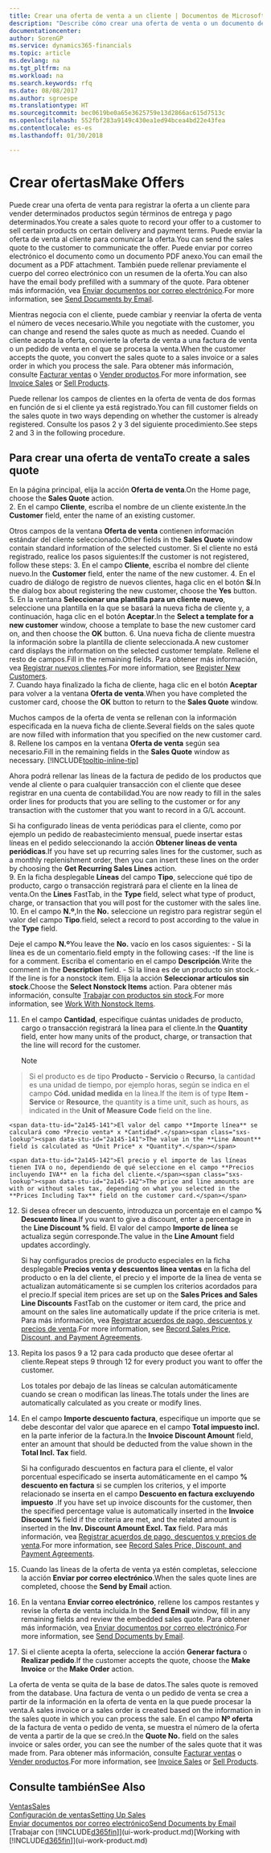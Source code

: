 ```yaml
---
title: Crear una oferta de venta a un cliente | Documentos de Microsoft
description: "Describe cómo crear una oferta de venta o un documento de solicitud de propuesta (RFQ) para registrar la oferta a un cliente para vender productos con determinadas condiciones."
documentationcenter: 
author: SorenGP
ms.service: dynamics365-financials
ms.topic: article
ms.devlang: na
ms.tgt_pltfrm: na
ms.workload: na
ms.search.keywords: rfq
ms.date: 08/08/2017
ms.author: sgroespe
ms.translationtype: HT
ms.sourcegitcommit: bec0619be0a65e3625759e13d2866ac615d7513c
ms.openlocfilehash: 552fbf283a9149c430ea1ed94bcea4bd22e43fea
ms.contentlocale: es-es
ms.lasthandoff: 01/30/2018

---
```

# <a name="make-offers"></a><span data-ttu-id="2a145-103">Crear ofertas</span><span class="sxs-lookup"><span data-stu-id="2a145-103">Make Offers</span></span>
<span data-ttu-id="2a145-104">Puede crear una oferta de venta para registrar la oferta a un cliente para vender determinados productos según términos de entrega y pago determinados.</span><span class="sxs-lookup"><span data-stu-id="2a145-104">You create a sales quote to record your offer to a customer to sell certain products on certain delivery and payment terms.</span></span> <span data-ttu-id="2a145-105">Puede enviar la oferta de venta al cliente para comunicar la oferta.</span><span class="sxs-lookup"><span data-stu-id="2a145-105">You can send the sales quote to the customer to communicate the offer.</span></span> <span data-ttu-id="2a145-106">Puede enviar por correo electrónico el documento como un documento PDF anexo.</span><span class="sxs-lookup"><span data-stu-id="2a145-106">You can email the document as a PDF attachment.</span></span> <span data-ttu-id="2a145-107">También puede rellenar previamente el cuerpo del correo electrónico con un resumen de la oferta.</span><span class="sxs-lookup"><span data-stu-id="2a145-107">You can also have the email body prefilled with a summary of the quote.</span></span> <span data-ttu-id="2a145-108">Para obtener más información, vea [Enviar documentos por correo electrónico](ui-how-send-documents-email.md).</span><span class="sxs-lookup"><span data-stu-id="2a145-108">For more information, see [Send Documents by Email](ui-how-send-documents-email.md).</span></span>

<span data-ttu-id="2a145-109">Mientras negocia con el cliente, puede cambiar y reenviar la oferta de venta el número de veces necesario.</span><span class="sxs-lookup"><span data-stu-id="2a145-109">While you negotiate with the customer, you can change and resend the sales quote as much as needed.</span></span> <span data-ttu-id="2a145-110">Cuando el cliente acepta la oferta, convierte la oferta de venta a una factura de venta o un pedido de venta en el que se procesa la venta.</span><span class="sxs-lookup"><span data-stu-id="2a145-110">When the customer accepts the quote, you convert the sales quote to a sales invoice or a sales order in which you process the sale.</span></span> <span data-ttu-id="2a145-111">Para obtener más información, consulte [Facturar ventas](sales-how-invoice-sales.md) o [Vender productos](sales-how-sell-products.md).</span><span class="sxs-lookup"><span data-stu-id="2a145-111">For more information, see [Invoice Sales](sales-how-invoice-sales.md) or [Sell Products](sales-how-sell-products.md).</span></span>

<span data-ttu-id="2a145-112">Puede rellenar los campos de clientes en la oferta de venta de dos formas en función de si el cliente ya está registrado.</span><span class="sxs-lookup"><span data-stu-id="2a145-112">You can fill customer fields on the sales quote in two ways depending on whether the customer is already registered.</span></span> <span data-ttu-id="2a145-113">Consulte los pasos 2 y 3 del siguiente procedimiento.</span><span class="sxs-lookup"><span data-stu-id="2a145-113">See steps 2 and 3 in the following procedure.</span></span>

## <a name="to-create-a-sales-quote"></a><span data-ttu-id="2a145-114">Para crear una oferta de venta</span><span class="sxs-lookup"><span data-stu-id="2a145-114">To create a sales quote</span></span>
<span data-ttu-id="2a145-115">En la página principal, elija la acción **Oferta de venta**.</span><span class="sxs-lookup"><span data-stu-id="2a145-115">On the Home page,  choose the **Sales Quote** action.</span></span>  
2. <span data-ttu-id="2a145-116">En el campo **Cliente**, escriba el nombre de un cliente existente.</span><span class="sxs-lookup"><span data-stu-id="2a145-116">In the **Customer** field, enter the name of an existing customer.</span></span>

   <span data-ttu-id="2a145-117">Otros campos de la ventana **Oferta de venta** contienen información estándar del cliente seleccionado.</span><span class="sxs-lookup"><span data-stu-id="2a145-117">Other fields in the **Sales Quote** window contain standard information of the selected customer.</span></span> <span data-ttu-id="2a145-118">Si el cliente no está registrado, realice los pasos siguientes:</span><span class="sxs-lookup"><span data-stu-id="2a145-118">If the customer is not registered, follow these steps:</span></span>
3. <span data-ttu-id="2a145-119">En el campo **Cliente**, escriba el nombre del cliente nuevo.</span><span class="sxs-lookup"><span data-stu-id="2a145-119">In the **Customer** field, enter the name of the new customer.</span></span>
4. <span data-ttu-id="2a145-120">En el cuadro de diálogo de registro de nuevos clientes, haga clic en el botón **Sí**.</span><span class="sxs-lookup"><span data-stu-id="2a145-120">In the dialog box about registering the new customer, choose the **Yes** button.</span></span>
5. <span data-ttu-id="2a145-121">En la ventana **Seleccionar una plantilla para un cliente nuevo**, seleccione una plantilla en la que se basará la nueva ficha de cliente y, a continuación, haga clic en el botón **Aceptar**.</span><span class="sxs-lookup"><span data-stu-id="2a145-121">In the **Select a template for a new customer** window, choose a template to base the new customer card on, and then choose the **OK** button.</span></span>
6. <span data-ttu-id="2a145-122">Una nueva ficha de cliente muestra la información sobre la plantilla de cliente seleccionada.</span><span class="sxs-lookup"><span data-stu-id="2a145-122">A new customer card displays the information on the selected customer template.</span></span> <span data-ttu-id="2a145-123">Rellene el resto de campos.</span><span class="sxs-lookup"><span data-stu-id="2a145-123">Fill in the remaining fields.</span></span> <span data-ttu-id="2a145-124">Para obtener más información, vea [Registrar nuevos clientes](sales-how-register-new-customers.md).</span><span class="sxs-lookup"><span data-stu-id="2a145-124">For more information, see [Register New Customers](sales-how-register-new-customers.md).</span></span>  
7. <span data-ttu-id="2a145-125">Cuando haya finalizado la ficha de cliente, haga clic en el botón **Aceptar** para volver a la ventana **Oferta de venta**.</span><span class="sxs-lookup"><span data-stu-id="2a145-125">When you have completed the customer card, choose the **OK** button to return to the **Sales Quote** window.</span></span>

   <span data-ttu-id="2a145-126">Muchos campos de la oferta de venta se rellenan con la información especificada en la nueva ficha de cliente.</span><span class="sxs-lookup"><span data-stu-id="2a145-126">Several fields on the sales quote are now filled with information that you specified on the new customer card.</span></span>  
8. <span data-ttu-id="2a145-127">Rellene los campos en la ventana **Oferta de venta** según sea necesario.</span><span class="sxs-lookup"><span data-stu-id="2a145-127">Fill in the remaining fields in the **Sales Quote** window as necessary.</span></span> [!INCLUDE[tooltip-inline-tip](includes/tooltip-inline-tip_md.md)]  

<span data-ttu-id="2a145-128">Ahora podrá rellenar las líneas de la factura de pedido de los productos que vende al cliente o para cualquier transacción con el cliente que desee registrar en una cuenta de contabilidad.</span><span class="sxs-lookup"><span data-stu-id="2a145-128">You are now ready to fill in the sales order lines for products that you are selling to the customer or for any transaction with the customer that you want to record in a G/L account.</span></span>   

<span data-ttu-id="2a145-129">Si ha configurado líneas de venta periódicas para el cliente, como por ejemplo un pedido de reabastecimiento mensual, puede insertar estas líneas en el pedido seleccionando la acción **Obtener líneas de venta periódicas**.</span><span class="sxs-lookup"><span data-stu-id="2a145-129">If you have set up recurring sales lines for the customer, such as a monthly replenishment order, then you can insert these lines on the order by choosing the **Get Recurring Sales Lines** action.</span></span>  
9. <span data-ttu-id="2a145-130">En la ficha desplegable **Líneas** del campo **Tipo**, seleccione qué tipo de producto, cargo o transacción registrará para el cliente en la línea de venta.</span><span class="sxs-lookup"><span data-stu-id="2a145-130">On the **Lines** FastTab, in the **Type** field, select what type of product, charge, or transaction that you will post for the customer with the sales line.</span></span>
10. <span data-ttu-id="2a145-131">En el campo **N.º**,</span><span class="sxs-lookup"><span data-stu-id="2a145-131">In the **No.**</span></span> <span data-ttu-id="2a145-132">seleccione un registro para registrar según el valor del campo **Tipo**.</span><span class="sxs-lookup"><span data-stu-id="2a145-132">field, select a record to post according to the value in the **Type** field.</span></span>

 <span data-ttu-id="2a145-133">Deje el campo **N.º**</span><span class="sxs-lookup"><span data-stu-id="2a145-133">You leave the **No.**</span></span> <span data-ttu-id="2a145-134">vacío en los casos siguientes: - Si la línea es de un comentario.</span><span class="sxs-lookup"><span data-stu-id="2a145-134">field empty in the following cases: -If the line is for a comment.</span></span> <span data-ttu-id="2a145-135">Escriba el comentario en el campo **Descripción**.</span><span class="sxs-lookup"><span data-stu-id="2a145-135">Write the comment in the **Description** field.</span></span>
 <span data-ttu-id="2a145-136">- Si la línea es de un producto sin stock.</span><span class="sxs-lookup"><span data-stu-id="2a145-136">-If the line is for a nonstock item.</span></span> <span data-ttu-id="2a145-137">Elija la acción **Seleccionar artículos sin stock**.</span><span class="sxs-lookup"><span data-stu-id="2a145-137">Choose the **Select Nonstock Items** action.</span></span> <span data-ttu-id="2a145-138">Para obtener más información, consulte [Trabajar con productos sin stock](inventory-how-work-nonstock-items.md).</span><span class="sxs-lookup"><span data-stu-id="2a145-138">For more information, see [Work With Nonstock Items](inventory-how-work-nonstock-items.md).</span></span>

11. <span data-ttu-id="2a145-139">En el campo **Cantidad**, especifique cuántas unidades de producto, cargo o transacción registrará la línea para el cliente.</span><span class="sxs-lookup"><span data-stu-id="2a145-139">In the **Quantity** field, enter how many units of the product, charge, or transaction that the line will record for the customer.</span></span>

    > [!NOTE]  
>   <span data-ttu-id="2a145-140">Si el producto es de tipo **Producto - Servicio** o **Recurso**, la cantidad es una unidad de tiempo, por ejemplo horas, según se indica en el campo **Cód. unidad medida** en la línea.</span><span class="sxs-lookup"><span data-stu-id="2a145-140">If the item is of type **Item - Service** or **Resource**, the quantity is a time unit, such as hours, as indicated in the **Unit of Measure Code** field on the line.</span></span>  

    <span data-ttu-id="2a145-141">El valor del campo **Importe línea** se calculará como *Precio venta* x *Cantidad*.</span><span class="sxs-lookup"><span data-stu-id="2a145-141">The value in the **Line Amount** field is calculated as *Unit Price* x *Quantity*.</span></span>  

    <span data-ttu-id="2a145-142">El precio y el importe de las líneas tienen IVA o no, dependiendo de qué seleccione en el campo **Precios incluyendo IVA** en la ficha del cliente.</span><span class="sxs-lookup"><span data-stu-id="2a145-142">The price and line amounts are with or without sales tax, depending on what you selected in the **Prices Including Tax** field on the customer card.</span></span>  
12. <span data-ttu-id="2a145-143">Si desea ofrecer un descuento, introduzca un porcentaje en el campo **% Descuento línea**.</span><span class="sxs-lookup"><span data-stu-id="2a145-143">If you want to give a discount, enter a percentage in the **Line Discount %** field.</span></span> <span data-ttu-id="2a145-144">El valor del campo **Importe de línea** se actualiza según corresponde.</span><span class="sxs-lookup"><span data-stu-id="2a145-144">The value in the **Line Amount** field updates accordingly.</span></span>  

    <span data-ttu-id="2a145-145">Si hay configurados precios de producto especiales en la ficha desplegable **Precios venta y descuentos línea ventas** en la ficha del producto o en la del cliente, el precio y el importe de la línea de venta se actualizan automáticamente si se cumplen los criterios acordados para el precio.</span><span class="sxs-lookup"><span data-stu-id="2a145-145">If special item prices are set up on the **Sales Prices and Sales Line Discounts** FastTab on the customer or item card, the price and amount on the sales line automatically update if the price criteria is met.</span></span> <span data-ttu-id="2a145-146">Para más información, vea [Registrar acuerdos de pago, descuentos y precios de venta](sales-how-record-sales-price-discount-payment-agreements.md).</span><span class="sxs-lookup"><span data-stu-id="2a145-146">For more information, see [Record Sales Price, Discount, and Payment Agreements](sales-how-record-sales-price-discount-payment-agreements.md).</span></span>  
13. <span data-ttu-id="2a145-147">Repita los pasos 9 a 12 para cada producto que desee ofertar al cliente.</span><span class="sxs-lookup"><span data-stu-id="2a145-147">Repeat steps 9 through 12 for every product you want to offer the customer.</span></span>  

    <span data-ttu-id="2a145-148">Los totales por debajo de las líneas se calculan automáticamente cuando se crean o modifican las líneas.</span><span class="sxs-lookup"><span data-stu-id="2a145-148">The totals under the lines are automatically calculated as you create or modify lines.</span></span>  
14. <span data-ttu-id="2a145-149">En el campo **Importe descuento factura**, especifique un importe que se debe descontar del valor que aparece en el campo **Total impuesto incl.** en la parte inferior de la factura.</span><span class="sxs-lookup"><span data-stu-id="2a145-149">In the **Invoice Discount Amount** field, enter an amount that should be deducted from the value shown in the **Total Incl. Tax** field.</span></span>

    <span data-ttu-id="2a145-150">Si ha configurado descuentos en factura para el cliente, el valor porcentual especificado se inserta automáticamente en el campo **% descuento en factura** si se cumplen los criterios, y el importe relacionado se inserta en el campo **Descuento en factura excluyendo impuesto** .</span><span class="sxs-lookup"><span data-stu-id="2a145-150">If you have set up invoice discounts for the customer, then the specified percentage value is automatically inserted in the **Invoice Discount %** field if the criteria are met, and the related amount is inserted in the **Inv. Discount Amount Excl. Tax** field.</span></span> <span data-ttu-id="2a145-151">Para más información, vea [Registrar acuerdos de pago, descuentos y precios de venta](sales-how-record-sales-price-discount-payment-agreements.md).</span><span class="sxs-lookup"><span data-stu-id="2a145-151">For more information, see [Record Sales Price, Discount, and Payment Agreements](sales-how-record-sales-price-discount-payment-agreements.md).</span></span>
15. <span data-ttu-id="2a145-152">Cuando las líneas de la oferta de venta ya estén completas, seleccione la acción **Enviar por correo electrónico**.</span><span class="sxs-lookup"><span data-stu-id="2a145-152">When the sales quote lines are completed, choose the **Send by Email** action.</span></span>
16. <span data-ttu-id="2a145-153">En la ventana **Enviar correo electrónico**, rellene los campos restantes y revise la oferta de venta incluida.</span><span class="sxs-lookup"><span data-stu-id="2a145-153">In the **Send Email** window, fill in any remaining fields and review the embedded sales quote.</span></span> <span data-ttu-id="2a145-154">Para obtener más información, vea [Enviar documentos por correo electrónico](ui-how-send-documents-email.md).</span><span class="sxs-lookup"><span data-stu-id="2a145-154">For more information, see [Send Documents by Email](ui-how-send-documents-email.md).</span></span>
17. <span data-ttu-id="2a145-155">Si el cliente acepta la oferta, seleccione la acción **Generar factura** o **Realizar pedido**.</span><span class="sxs-lookup"><span data-stu-id="2a145-155">If the customer accepts the quote, choose the **Make Invoice** or the **Make Order** action.</span></span>

<span data-ttu-id="2a145-156">La oferta de venta se quita de la base de datos.</span><span class="sxs-lookup"><span data-stu-id="2a145-156">The sales quote is removed from the database.</span></span> <span data-ttu-id="2a145-157">Una factura de venta o un pedido de venta se crea a partir de la información en la oferta de venta en la que puede procesar la venta.</span><span class="sxs-lookup"><span data-stu-id="2a145-157">A sales invoice or a sales order is created based on the information in the sales quote in which you can process the sale.</span></span> <span data-ttu-id="2a145-158">En el campo **Nº oferta** de la factura de venta o pedido de venta, se muestra el número de la oferta de venta a partir de la que se creó.</span><span class="sxs-lookup"><span data-stu-id="2a145-158">In the **Quote No.** field on the sales invoice or sales order, you can see the number of the sales quote that it was made from.</span></span> <span data-ttu-id="2a145-159">Para obtener más información, consulte [Facturar ventas](sales-how-invoice-sales.md) o [Vender productos](sales-how-sell-products.md).</span><span class="sxs-lookup"><span data-stu-id="2a145-159">For more information, see [Invoice Sales](sales-how-invoice-sales.md) or [Sell Products](sales-how-sell-products.md).</span></span>

## <a name="see-also"></a><span data-ttu-id="2a145-160">Consulte también</span><span class="sxs-lookup"><span data-stu-id="2a145-160">See Also</span></span>
[<span data-ttu-id="2a145-161">Ventas</span><span class="sxs-lookup"><span data-stu-id="2a145-161">Sales</span></span>](sales-manage-sales.md)  
[<span data-ttu-id="2a145-162">Configuración de ventas</span><span class="sxs-lookup"><span data-stu-id="2a145-162">Setting Up Sales</span></span>](sales-setup-sales.md)  
[<span data-ttu-id="2a145-163">Enviar documentos por correo electrónico</span><span class="sxs-lookup"><span data-stu-id="2a145-163">Send Documents by Email</span></span>](ui-how-send-documents-email.md)  
<span data-ttu-id="2a145-164">[Trabajar con [!INCLUDE[d365fin](includes/d365fin_md.md)]](ui-work-product.md)</span><span class="sxs-lookup"><span data-stu-id="2a145-164">[Working with [!INCLUDE[d365fin](includes/d365fin_md.md)]](ui-work-product.md)</span></span>

